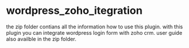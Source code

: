 # wordpress_zoho_itegration
the zip folder contians all the information how to use this plugin.
with this plugin you can integrate wordpress login form with zoho crm.
user guide also availble in the zip folder.
